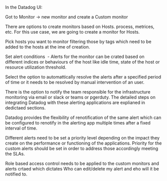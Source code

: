 In the Datadog UI:




Got to Monitor -> new monitor and create a Custom monitor




There are options to create monitors based on Hosts. process, metrices, etc. For this use case, we are going to create a monitor for Hosts.




Pick hosts you want to monitor filtering those by tags which need to be added to the hosts at the ime of creation.




Set alert conditions  - Alerts for the monitor can be crated based on different indices or behaviours of the host like idle time, state of the host or resource utilization threshold.




Select the option to automattically resolve the alerts after a specified period of time or it needs to be resolved by manual intervention of an user.




There is the option to notify the team responsible for the infrastructure monitoring via email or slack or teams or pgerduty. The detailed steps on integrating Datadog with these alerting applications are explianed in dedictaed sections.




Datadog provides the flexibility of renotification of the same alert which can be configured to renotify in the alerting app multiple times after a fixed interval of time.




Different alerts need to be set a priority level depending on the impact they create on the performance or functioning of the applications. Priority for the custom alerts should be set in order to address those accordingly meeting the SLAs.




Role based access control needs to be applied to the custom monitors and alerts crtaed which dictates Who can edit/delete my alert and eho will it be notified to.